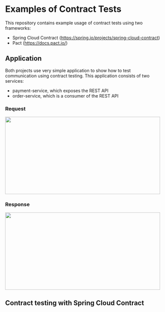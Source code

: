 # Examples of Contract Tests

This repository contains example usage of contract tests using two frameworks:
* Spring Cloud Contract (https://spring.io/projects/spring-cloud-contract)
* Pact (https://docs.pact.io/)

## Application

Both projects use very simple application to show how to test communication using contract testing.
This application consists of two services:
* payment-service, which exposes the REST API
* order-service, which is a consumer of the REST API 

### Request
<img src="https://github.com/ramafasa/contract-tests/blob/main/docs/request.png" width="500" height="250">

### Response
<img src="https://github.com/ramafasa/contract-tests/blob/main/docs/response.png" width="500" height="250">


## Contract testing with Spring Cloud Contract
